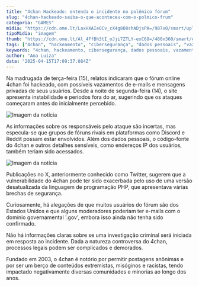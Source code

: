 ```yaml
---
title: "4chan Hackeado: entenda o incidente no polêmico fórum"
slug: "4chan-hackeado-saiba-o-que-aconteceu-com-o-polmico-frum"
categoria: "GAMES"
midia: "https://cdn.ome.lt/LaxHXAIeOCv_cX4g8O8shADjsPA=/987x0/smart/uploads/conteudo/fotos/4chan.jpg"
tipoMidia: "imagem"
thumb: "https://cdn.ome.lt/Al_4FfBh3tI_oJji7ZTLY-exC68=/480x360/smart/extras/conteudos/4chan.jpg"
tags: ["4chan", "hackeamento", "cibersegurança", "dados pessoais", "vazamento de dados"]
keywords: "4chan, hackeamento, cibersegurança, dados pessoais, vazamento de dados"
author: "Ana Luiza"
data: "2025-04-15T17:09:37.084Z"
---
```


Na madrugada de terça-feira (15), relatos indicaram que o fórum online 4chan foi hackeado, com possíveis vazamentos de e-mails e mensagens privadas de seus usuários. Desde a noite de segunda-feira (14), o site apresenta instabilidade e períodos fora do ar, sugerindo que os ataques começaram antes do inicialmente percebido.

![Imagem da notícia](https://cdn.ome.lt/L283xQjVLpdyrFZ_TUkSMta_3x8=/fit-in/837x500/smart/uploads/conteudo/fotos/4chan.png)

As informações sobre os responsáveis pelo ataque são incertas, mas especula-se que grupos de fóruns rivais em plataformas como Discord e Reddit possam estar envolvidos. Além dos dados pessoais, o código-fonte do 4chan e outros detalhes sensíveis, como endereços IP dos usuários, também teriam sido acessados.

![Imagem da notícia](https://cdn.ome.lt/aVlur0RC6d0-bFKO2AbFE5njAUg=/fit-in/837x500/smart/uploads/conteudo/fotos/Captura_de_tela_2025-04-15_135723.png)

Publicações no X, anteriormente conhecido como Twitter, sugerem que a vulnerabilidade do 4chan pode ter sido exacerbada pelo uso de uma versão desatualizada da linguagem de programação PHP, que apresentava várias brechas de segurança.

Curiosamente, há alegações de que muitos usuários do fórum são dos Estados Unidos e que alguns moderadores poderiam ter e-mails com o domínio governamental '.gov', embora isso ainda não tenha sido confirmado.

Não há informações claras sobre se uma investigação criminal será iniciada em resposta ao incidente. Dada a natureza controversa do 4chan, processos legais podem ser complicados e demorados.

Fundado em 2003, o 4chan é notório por permitir postagens anônimas e por ser um berço de conteúdos extremistas, misóginos e racistas, tendo impactado negativamente diversas comunidades e minorias ao longo dos anos.